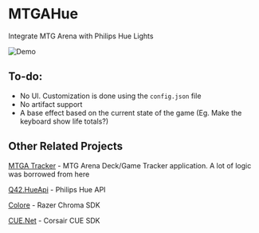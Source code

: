 # MTGAHue
Integrate MTG Arena with Philips Hue Lights

![Demo](Docs/demo.gif)

## To-do:

* No UI. Customization is done using the `config.json` file
* No artifact support
* A base effect based on the current state of the game (Eg. Make the keyboard show life totals?)

## Other Related Projects

[MTGA Tracker](https://mtgatracker.com/) - MTG Arena Deck/Game Tracker application. A lot of logic was borrowed from here

[Q42.HueApi](https://github.com/Q42/Q42.HueApi) - Philips Hue API

[Colore](https://github.com/chroma-sdk/Colore/) - Razer Chroma SDK

[CUE.Net](https://github.com/DarthAffe/CUE.NET) - Corsair CUE SDK
